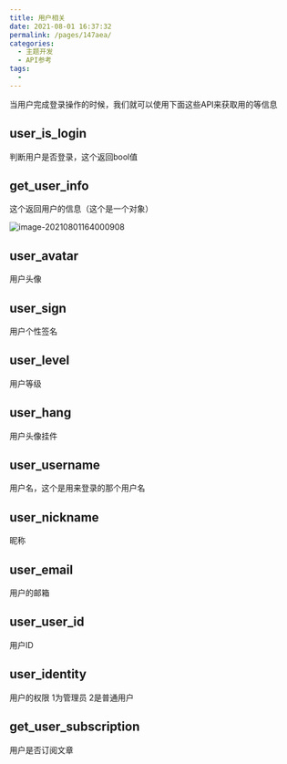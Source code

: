 ```yaml
---
title: 用户相关
date: 2021-08-01 16:37:32
permalink: /pages/147aea/
categories:
  - 主题开发
  - API参考
tags:
  - 
---
```

当用户完成登录操作的时候，我们就可以使用下面这些API来获取用的等信息

## user_is_login

判断用户是否登录，这个返回bool值

## get_user_info

这个返回用户的信息（这个是一个对象）

![image-20210801164000908](https://img.xiaoyou66.com/2021/08/01/bb383a5d58ce4.png)

## user_avatar

用户头像

## user_sign

用户个性签名

## user_level

用户等级

## user_hang

用户头像挂件

## user_username

用户名，这个是用来登录的那个用户名

## user_nickname

昵称

## user_email

用户的邮箱

## user_user_id

用户ID

## user_identity

用户的权限 1为管理员 2是普通用户

## get_user_subscription

用户是否订阅文章